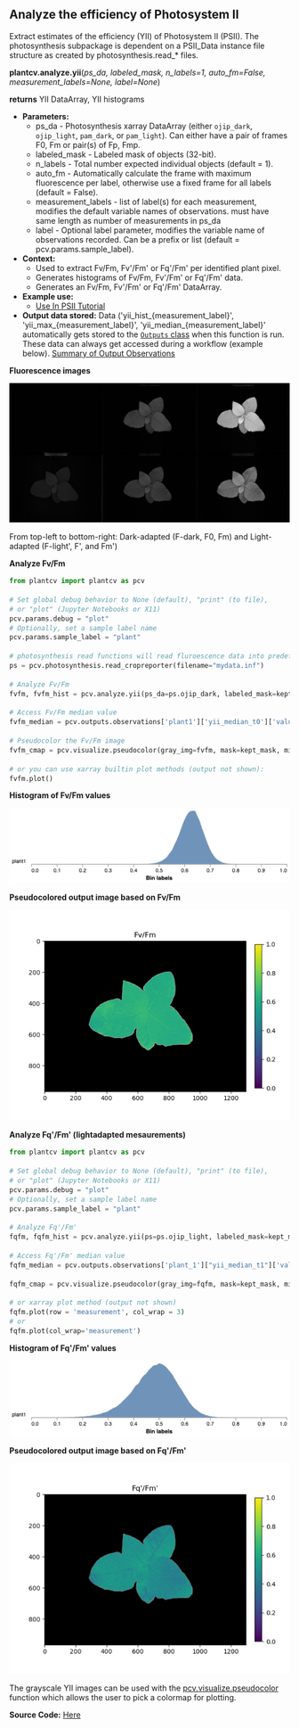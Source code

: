 ## Analyze the efficiency of Photosystem II

Extract estimates of the efficiency (YII) of Photosystem II (PSII).
The photosynthesis subpackage is dependent on a PSII_Data instance file structure as created by photosynthesis.read_* files.

**plantcv.analyze.yii**(*ps_da, labeled_mask, n_labels=1, auto_fm=False, measurement_labels=None, label=None*)

**returns** YII DataArray, YII histograms

- **Parameters:**
    - ps_da - Photosynthesis xarray DataArray (either `ojip_dark`, `ojip_light`, `pam_dark`, or `pam_light`).
    Can either have a pair of frames F0, Fm or pair(s) of Fp, Fmp.
    - labeled_mask - Labeled mask of objects (32-bit).
    - n_labels - Total number expected individual objects (default = 1).
    - auto_fm - Automatically calculate the frame with maximum fluorescence per label, otherwise use a fixed frame for all labels (default = False).
    - measurement_labels - list of label(s) for each measurement, modifies the default variable names of observations. must have same length as number of measurements in ps_da
    - label - Optional label parameter, modifies the variable name of observations recorded. Can be a prefix or list (default = pcv.params.sample_label).
- **Context:**
    - Used to extract Fv/Fm, Fv'/Fm' or Fq'/Fm' per identified plant pixel.
    - Generates histograms of Fv/Fm, Fv'/Fm' or Fq'/Fm' data.
    - Generates an Fv/Fm, Fv'/Fm' or Fq'/Fm' DataArray.
- **Example use:**
    - [Use In PSII Tutorial](tutorials/psII_tutorial.md)
- **Output data stored:** Data ('yii_hist_{measurement_label}', 'yii_max_{measurement_label}', 'yii_median_{measurement_label}' automatically gets stored to the 
  [`Outputs` class](outputs.md) when this function is run. These data can always get accessed during a workflow 
  (example below). [Summary of Output Observations](output_measurements.md#summary-of-output-observations)

**Fluorescence images**

![Screenshot](img/documentation_images/analyze_yii/fvfm_images.jpg)

From top-left to bottom-right: Dark-adapted (F-dark, F0, Fm) and Light-adapted (F-light', F', and Fm')

**Analyze Fv/Fm**

```python
from plantcv import plantcv as pcv

# Set global debug behavior to None (default), "print" (to file), 
# or "plot" (Jupyter Notebooks or X11)
pcv.params.debug = "plot"
# Optionally, set a sample label name
pcv.params.sample_label = "plant"

# photosynthesis read functions will read fluroescence data into predefined data format that includes at least attribute 'ojip_dark'
ps = pcv.photosynthesis.read_cropreporter(filename="mydata.inf")

# Analyze Fv/Fm    
fvfm, fvfm_hist = pcv.analyze.yii(ps_da=ps.ojip_dark, labeled_mask=kept_mask)

# Access Fv/Fm median value
fvfm_median = pcv.outputs.observations['plant1']['yii_median_t0']['value']

# Pseudocolor the Fv/Fm image
fvfm_cmap = pcv.visualize.pseudocolor(gray_img=fvfm, mask=kept_mask, min_value=0, max_value=1, title="Fv/Fm")

# or you can use xarray builtin plot methods (output not shown):
fvfm.plot()
```

**Histogram of Fv/Fm values**

![Screenshot](img/documentation_images/analyze_yii/fvfm_histogram.png)

**Pseudocolored output image based on Fv/Fm**

![Screenshot](img/documentation_images/analyze_yii/fvfm_colormap.png)

**Analyze Fq'/Fm' (lightadapted mesaurements)**

```python
from plantcv import plantcv as pcv

# Set global debug behavior to None (default), "print" (to file), 
# or "plot" (Jupyter Notebooks or X11)
pcv.params.debug = "plot"
# Optionally, set a sample label name
pcv.params.sample_label = "plant"

# Analyze Fq'/Fm'    
fqfm, fqfm_hist = pcv.analyze.yii(ps=ps.ojip_light, labeled_mask=kept_mask)

# Access Fq'/Fm' median value
fqfm_median = pcv.outputs.observations['plant_1']["yii_median_t1"]['value']

fqfm_cmap = pcv.visualize.pseudocolor(gray_img=fqfm, mask=kept_mask, min_value=0, max_value=1, title="Fq'/Fm'")

# or xarray plot method (output not shown)
fqfm.plot(row = 'measurement', col_wrap = 3)
# or
fqfm.plot(col_wrap='measurement')
```

**Histogram of Fq'/Fm' values**

![Screenshot](img/documentation_images/analyze_yii/fqfm_histogram.png)

**Pseudocolored output image based on Fq'/Fm'**

![Screenshot](img/documentation_images/analyze_yii/fqfm_colormap.png)

The grayscale YII images can be used with the [pcv.visualize.pseudocolor](visualize_pseudocolor.md) function 
which allows the user to pick a colormap for plotting.

**Source Code:** [Here](https://github.com/danforthcenter/plantcv/blob/master/plantcv/plantcv/analyze/yii.py)
